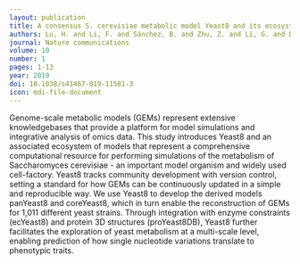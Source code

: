 ```yaml
---
layout: publication
title: A consensus S. cerevisiae metabolic model Yeast8 and its ecosystem for comprehensively probing cellular metabolism
authors: Lu, H. and Li, F. and Sánchez, B. and Zhu, Z. and Li, G. and Domenzain, I. and Marcišauskas, S. and Anton, P. and Lappa, D. and Lieven, C. and others
journal: Nature communications
volume: 10
number: 1
pages: 1-13
year: 2019
doi: 10.1038/s41467-019-11581-3
icon: mdi-file-document
---
```

Genome-scale metabolic models (GEMs) represent extensive knowledgebases that provide a platform for model simulations and integrative analysis of omics data. This study introduces Yeast8 and an associated ecosystem of models that represent a comprehensive computational resource for performing simulations of the metabolism of Saccharomyces cerevisiae - an important model organism and widely used cell-factory. Yeast8 tracks community development with version control, setting a standard for how GEMs can be continuously updated in a simple and reproducible way. We use Yeast8 to develop the derived models panYeast8 and coreYeast8, which in turn enable the reconstruction of GEMs for 1,011 different yeast strains. Through integration with enzyme constraints (ecYeast8) and protein 3D structures (proYeast8DB), Yeast8 further facilitates the exploration of yeast metabolism at a multi-scale level, enabling prediction of how single nucleotide variations translate to phenotypic traits.